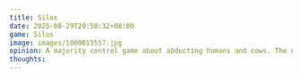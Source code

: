 ```yaml
---
title: Silos
date: 2025-08-29T20:50:32+08:00
game: Silos
image: images/1000015557.jpg
opinion: A majority control game about abducting humans and cows. The deck of 12 cards controls what event happens each turn, meaning its about playing the odds more then constructing an explicit plan. Good game greatly elevated by a well executed theme and artwork. Hats!!  The deck where played cards are visible so players don't have to card count is a nice touch, makes the card counting nature obvious and encouraged rather then something only experienced players could do.
thoughts: 
---
```

